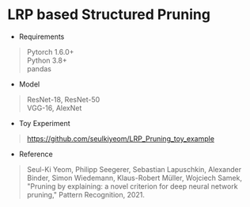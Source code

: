 # LRP based Structured Pruning
- Requirements
> Pytorch 1.6.0+ \
> Python 3.8+ \
> pandas
> 

- Model
> ResNet-18, ResNet-50\
> VGG-16, AlexNet
> 

- Toy Experiment
>  https://github.com/seulkiyeom/LRP_Pruning_toy_example

- Reference 

> Seul-Ki Yeom, Philipp Seegerer, Sebastian Lapuschkin, Alexander Binder, Simon Wiedemann, Klaus-Robert Müller, Wojciech Samek, "Pruning by explaining: a novel criterion for deep neural network pruning," Pattern Recognition, 2021.
